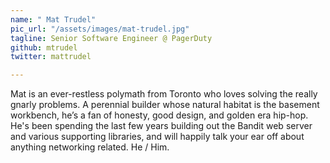 ```yaml
---
name: " Mat Trudel"
pic_url: "/assets/images/mat-trudel.jpg"
tagline: Senior Software Engineer @ PagerDuty
github: mtrudel
twitter: mattrudel

---
```

Mat is an ever-restless polymath from Toronto who loves solving the really gnarly problems. A perennial builder whose natural habitat is the basement workbench, he’s a fan of honesty, good design, and golden era hip-hop. He's been spending the last few years building out the Bandit web server and various supporting libraries, and will happily talk your ear off about anything networking related. He / Him.